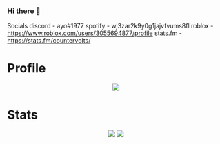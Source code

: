 ### Hi there 👋

Socials
discord - ayo#1977
spotify - wj3zar2k9y0g1jajvfvums8fl
roblox - https://www.roblox.com/users/3055694877/profile
stats.fm - https://stats.fm/countervolts/

# Profile
<p align = "center">
    <img src = "https://discord.c99.nl/widget/theme-1/488368000055902228.png"/>
</p>


# Stats
<p align = "center">
    <img src = "https://github-readme-stats.vercel.app/api/top-langs/?username=countervolts&layout=compact&theme=dark"/>
    <img src = "https://github-readme-stats.vercel.app/api?username=countervolts&show_icons=true&theme=dracula"/>
</p>

